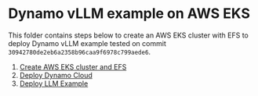 # Dynamo vLLM example on AWS EKS

This folder contains steps below to create an AWS EKS cluster with EFS to deploy Dynamo vLLM example tested on commit `30942780de2eb6a2358b96caa9f6978c799aede6`.

1. [Create AWS EKS cluster and EFS](1.%20Create_EKS_EFS.md)
2. [Deploy Dynamo Cloud](2.%20Deploy_Dynamo_Cloud.md)
3. [Deploy LLM Example](3.%20Deploy_LLM_Example.md)